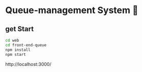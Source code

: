 # Queue-management System :cherries: 


## get Start 

```bash
cd web
cd front-end-queue
npm install
npm start
```
http://localhost:3000/

